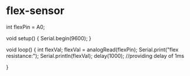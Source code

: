 # flex-sensor
int flexPin = A0;

void setup() 
{
 Serial.begin(9600); 
}

void loop()
{
 int flexVal;
 flexVal = analogRead(flexPin);
 Serial.print("flex resistance:");
 Serial.println(flexVal);
 delay(1000);  //providing delay of 1ms 

}
